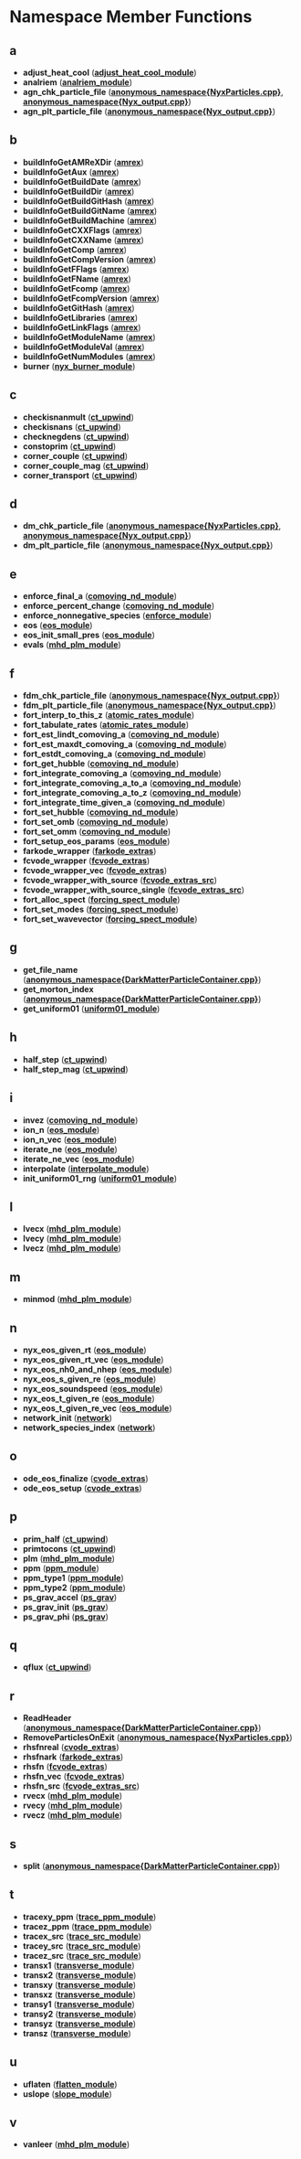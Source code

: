 
# Namespace Member Functions


## a

* **adjust\_heat\_cool** ([**adjust\_heat\_cool\_module**](namespaceadjust__heat__cool__module.md))
* **analriem** ([**analriem\_module**](namespaceanalriem__module.md))
* **agn\_chk\_particle\_file** ([**anonymous\_namespace{NyxParticles.cpp}**](namespaceanonymous__namespace_02NyxParticles_8cpp_03.md), [**anonymous\_namespace{Nyx\_output.cpp}**](namespaceanonymous__namespace_02Nyx__output_8cpp_03.md))
* **agn\_plt\_particle\_file** ([**anonymous\_namespace{Nyx\_output.cpp}**](namespaceanonymous__namespace_02Nyx__output_8cpp_03.md))


## b

* **buildInfoGetAMReXDir** ([**amrex**](namespaceamrex.md))
* **buildInfoGetAux** ([**amrex**](namespaceamrex.md))
* **buildInfoGetBuildDate** ([**amrex**](namespaceamrex.md))
* **buildInfoGetBuildDir** ([**amrex**](namespaceamrex.md))
* **buildInfoGetBuildGitHash** ([**amrex**](namespaceamrex.md))
* **buildInfoGetBuildGitName** ([**amrex**](namespaceamrex.md))
* **buildInfoGetBuildMachine** ([**amrex**](namespaceamrex.md))
* **buildInfoGetCXXFlags** ([**amrex**](namespaceamrex.md))
* **buildInfoGetCXXName** ([**amrex**](namespaceamrex.md))
* **buildInfoGetComp** ([**amrex**](namespaceamrex.md))
* **buildInfoGetCompVersion** ([**amrex**](namespaceamrex.md))
* **buildInfoGetFFlags** ([**amrex**](namespaceamrex.md))
* **buildInfoGetFName** ([**amrex**](namespaceamrex.md))
* **buildInfoGetFcomp** ([**amrex**](namespaceamrex.md))
* **buildInfoGetFcompVersion** ([**amrex**](namespaceamrex.md))
* **buildInfoGetGitHash** ([**amrex**](namespaceamrex.md))
* **buildInfoGetLibraries** ([**amrex**](namespaceamrex.md))
* **buildInfoGetLinkFlags** ([**amrex**](namespaceamrex.md))
* **buildInfoGetModuleName** ([**amrex**](namespaceamrex.md))
* **buildInfoGetModuleVal** ([**amrex**](namespaceamrex.md))
* **buildInfoGetNumModules** ([**amrex**](namespaceamrex.md))
* **burner** ([**nyx\_burner\_module**](namespacenyx__burner__module.md))


## c

* **checkisnanmult** ([**ct\_upwind**](namespacect__upwind.md))
* **checkisnans** ([**ct\_upwind**](namespacect__upwind.md))
* **checknegdens** ([**ct\_upwind**](namespacect__upwind.md))
* **constoprim** ([**ct\_upwind**](namespacect__upwind.md))
* **corner\_couple** ([**ct\_upwind**](namespacect__upwind.md))
* **corner\_couple\_mag** ([**ct\_upwind**](namespacect__upwind.md))
* **corner\_transport** ([**ct\_upwind**](namespacect__upwind.md))


## d

* **dm\_chk\_particle\_file** ([**anonymous\_namespace{NyxParticles.cpp}**](namespaceanonymous__namespace_02NyxParticles_8cpp_03.md), [**anonymous\_namespace{Nyx\_output.cpp}**](namespaceanonymous__namespace_02Nyx__output_8cpp_03.md))
* **dm\_plt\_particle\_file** ([**anonymous\_namespace{Nyx\_output.cpp}**](namespaceanonymous__namespace_02Nyx__output_8cpp_03.md))


## e

* **enforce\_final\_a** ([**comoving\_nd\_module**](namespacecomoving__nd__module.md))
* **enforce\_percent\_change** ([**comoving\_nd\_module**](namespacecomoving__nd__module.md))
* **enforce\_nonnegative\_species** ([**enforce\_module**](namespaceenforce__module.md))
* **eos** ([**eos\_module**](namespaceeos__module.md))
* **eos\_init\_small\_pres** ([**eos\_module**](namespaceeos__module.md))
* **evals** ([**mhd\_plm\_module**](namespacemhd__plm__module.md))


## f

* **fdm\_chk\_particle\_file** ([**anonymous\_namespace{Nyx\_output.cpp}**](namespaceanonymous__namespace_02Nyx__output_8cpp_03.md))
* **fdm\_plt\_particle\_file** ([**anonymous\_namespace{Nyx\_output.cpp}**](namespaceanonymous__namespace_02Nyx__output_8cpp_03.md))
* **fort\_interp\_to\_this\_z** ([**atomic\_rates\_module**](namespaceatomic__rates__module.md))
* **fort\_tabulate\_rates** ([**atomic\_rates\_module**](namespaceatomic__rates__module.md))
* **fort\_est\_lindt\_comoving\_a** ([**comoving\_nd\_module**](namespacecomoving__nd__module.md))
* **fort\_est\_maxdt\_comoving\_a** ([**comoving\_nd\_module**](namespacecomoving__nd__module.md))
* **fort\_estdt\_comoving\_a** ([**comoving\_nd\_module**](namespacecomoving__nd__module.md))
* **fort\_get\_hubble** ([**comoving\_nd\_module**](namespacecomoving__nd__module.md))
* **fort\_integrate\_comoving\_a** ([**comoving\_nd\_module**](namespacecomoving__nd__module.md))
* **fort\_integrate\_comoving\_a\_to\_a** ([**comoving\_nd\_module**](namespacecomoving__nd__module.md))
* **fort\_integrate\_comoving\_a\_to\_z** ([**comoving\_nd\_module**](namespacecomoving__nd__module.md))
* **fort\_integrate\_time\_given\_a** ([**comoving\_nd\_module**](namespacecomoving__nd__module.md))
* **fort\_set\_hubble** ([**comoving\_nd\_module**](namespacecomoving__nd__module.md))
* **fort\_set\_omb** ([**comoving\_nd\_module**](namespacecomoving__nd__module.md))
* **fort\_set\_omm** ([**comoving\_nd\_module**](namespacecomoving__nd__module.md))
* **fort\_setup\_eos\_params** ([**eos\_module**](namespaceeos__module.md))
* **farkode\_wrapper** ([**farkode\_extras**](namespacefarkode__extras.md))
* **fcvode\_wrapper** ([**fcvode\_extras**](namespacefcvode__extras.md))
* **fcvode\_wrapper\_vec** ([**fcvode\_extras**](namespacefcvode__extras.md))
* **fcvode\_wrapper\_with\_source** ([**fcvode\_extras\_src**](namespacefcvode__extras__src.md))
* **fcvode\_wrapper\_with\_source\_single** ([**fcvode\_extras\_src**](namespacefcvode__extras__src.md))
* **fort\_alloc\_spect** ([**forcing\_spect\_module**](namespaceforcing__spect__module.md))
* **fort\_set\_modes** ([**forcing\_spect\_module**](namespaceforcing__spect__module.md))
* **fort\_set\_wavevector** ([**forcing\_spect\_module**](namespaceforcing__spect__module.md))


## g

* **get\_file\_name** ([**anonymous\_namespace{DarkMatterParticleContainer.cpp}**](namespaceanonymous__namespace_02DarkMatterParticleContainer_8cpp_03.md))
* **get\_morton\_index** ([**anonymous\_namespace{DarkMatterParticleContainer.cpp}**](namespaceanonymous__namespace_02DarkMatterParticleContainer_8cpp_03.md))
* **get\_uniform01** ([**uniform01\_module**](namespaceuniform01__module.md))


## h

* **half\_step** ([**ct\_upwind**](namespacect__upwind.md))
* **half\_step\_mag** ([**ct\_upwind**](namespacect__upwind.md))


## i

* **invez** ([**comoving\_nd\_module**](namespacecomoving__nd__module.md))
* **ion\_n** ([**eos\_module**](namespaceeos__module.md))
* **ion\_n\_vec** ([**eos\_module**](namespaceeos__module.md))
* **iterate\_ne** ([**eos\_module**](namespaceeos__module.md))
* **iterate\_ne\_vec** ([**eos\_module**](namespaceeos__module.md))
* **interpolate** ([**interpolate\_module**](namespaceinterpolate__module.md))
* **init\_uniform01\_rng** ([**uniform01\_module**](namespaceuniform01__module.md))


## l

* **lvecx** ([**mhd\_plm\_module**](namespacemhd__plm__module.md))
* **lvecy** ([**mhd\_plm\_module**](namespacemhd__plm__module.md))
* **lvecz** ([**mhd\_plm\_module**](namespacemhd__plm__module.md))


## m

* **minmod** ([**mhd\_plm\_module**](namespacemhd__plm__module.md))


## n

* **nyx\_eos\_given\_rt** ([**eos\_module**](namespaceeos__module.md))
* **nyx\_eos\_given\_rt\_vec** ([**eos\_module**](namespaceeos__module.md))
* **nyx\_eos\_nh0\_and\_nhep** ([**eos\_module**](namespaceeos__module.md))
* **nyx\_eos\_s\_given\_re** ([**eos\_module**](namespaceeos__module.md))
* **nyx\_eos\_soundspeed** ([**eos\_module**](namespaceeos__module.md))
* **nyx\_eos\_t\_given\_re** ([**eos\_module**](namespaceeos__module.md))
* **nyx\_eos\_t\_given\_re\_vec** ([**eos\_module**](namespaceeos__module.md))
* **network\_init** ([**network**](namespacenetwork.md))
* **network\_species\_index** ([**network**](namespacenetwork.md))


## o

* **ode\_eos\_finalize** ([**cvode\_extras**](namespacecvode__extras.md))
* **ode\_eos\_setup** ([**cvode\_extras**](namespacecvode__extras.md))


## p

* **prim\_half** ([**ct\_upwind**](namespacect__upwind.md))
* **primtocons** ([**ct\_upwind**](namespacect__upwind.md))
* **plm** ([**mhd\_plm\_module**](namespacemhd__plm__module.md))
* **ppm** ([**ppm\_module**](namespaceppm__module.md))
* **ppm\_type1** ([**ppm\_module**](namespaceppm__module.md))
* **ppm\_type2** ([**ppm\_module**](namespaceppm__module.md))
* **ps\_grav\_accel** ([**ps\_grav**](namespaceps__grav.md))
* **ps\_grav\_init** ([**ps\_grav**](namespaceps__grav.md))
* **ps\_grav\_phi** ([**ps\_grav**](namespaceps__grav.md))


## q

* **qflux** ([**ct\_upwind**](namespacect__upwind.md))


## r

* **ReadHeader** ([**anonymous\_namespace{DarkMatterParticleContainer.cpp}**](namespaceanonymous__namespace_02DarkMatterParticleContainer_8cpp_03.md))
* **RemoveParticlesOnExit** ([**anonymous\_namespace{NyxParticles.cpp}**](namespaceanonymous__namespace_02NyxParticles_8cpp_03.md))
* **rhsfnreal** ([**cvode\_extras**](namespacecvode__extras.md))
* **rhsfnark** ([**farkode\_extras**](namespacefarkode__extras.md))
* **rhsfn** ([**fcvode\_extras**](namespacefcvode__extras.md))
* **rhsfn\_vec** ([**fcvode\_extras**](namespacefcvode__extras.md))
* **rhsfn\_src** ([**fcvode\_extras\_src**](namespacefcvode__extras__src.md))
* **rvecx** ([**mhd\_plm\_module**](namespacemhd__plm__module.md))
* **rvecy** ([**mhd\_plm\_module**](namespacemhd__plm__module.md))
* **rvecz** ([**mhd\_plm\_module**](namespacemhd__plm__module.md))


## s

* **split** ([**anonymous\_namespace{DarkMatterParticleContainer.cpp}**](namespaceanonymous__namespace_02DarkMatterParticleContainer_8cpp_03.md))


## t

* **tracexy\_ppm** ([**trace\_ppm\_module**](namespacetrace__ppm__module.md))
* **tracez\_ppm** ([**trace\_ppm\_module**](namespacetrace__ppm__module.md))
* **tracex\_src** ([**trace\_src\_module**](namespacetrace__src__module.md))
* **tracey\_src** ([**trace\_src\_module**](namespacetrace__src__module.md))
* **tracez\_src** ([**trace\_src\_module**](namespacetrace__src__module.md))
* **transx1** ([**transverse\_module**](namespacetransverse__module.md))
* **transx2** ([**transverse\_module**](namespacetransverse__module.md))
* **transxy** ([**transverse\_module**](namespacetransverse__module.md))
* **transxz** ([**transverse\_module**](namespacetransverse__module.md))
* **transy1** ([**transverse\_module**](namespacetransverse__module.md))
* **transy2** ([**transverse\_module**](namespacetransverse__module.md))
* **transyz** ([**transverse\_module**](namespacetransverse__module.md))
* **transz** ([**transverse\_module**](namespacetransverse__module.md))


## u

* **uflaten** ([**flatten\_module**](namespaceflatten__module.md))
* **uslope** ([**slope\_module**](namespaceslope__module.md))


## v

* **vanleer** ([**mhd\_plm\_module**](namespacemhd__plm__module.md))

